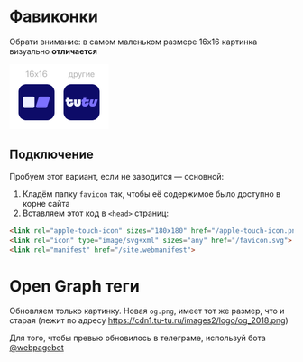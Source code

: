 # Фавиконки

Обрати внимание: в самом маленьком размере 16x16 картинка визуально **отличается**

![demo_svg-favicon-sizes.png](..%2Fdemo%2Fdemo_svg-favicon-sizes.png)

## Подключение

Пробуем этот вариант, если не заводится — основной:

1. Кладём папку `favicon` так, чтобы её содержимое было доступно в корне сайта
2. Вставляем этот код в `<head>` страниц:

```html
<link rel="apple-touch-icon" sizes="180x180" href="/apple-touch-icon.png">
<link rel="icon" type="image/svg+xml" sizes="any" href="/favicon.svg">
<link rel="manifest" href="/site.webmanifest">
```

# Open Graph теги

Обновляем только картинку. Новая `og.png`, имеет тот же размер, что и старая (лежит по адресу https://cdn1.tu-tu.ru/images2/logo/og_2018.png)

Для того, чтобы превью обновилось в телеграме, используй бота [@webpagebot](https://telegram.me/webpagebot)